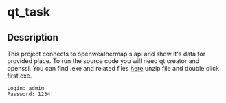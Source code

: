 # qt_task
## Description 
This project connects to openweathermap's api and show it's data for provided place.
To run the source code you will need qt creator and openssl.
You can find .exe and related files [here](https://drive.google.com/file/d/1HDPUo5Ql3A5ynNMOkfvAcEdIrmTXu_hS/view?usp=sharing) unzip file and double click first.exe.
```
Login: admin
Password: 1234
```
